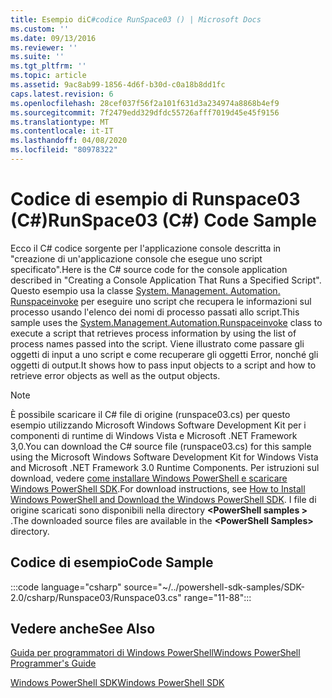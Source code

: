 ```yaml
---
title: Esempio diC#codice RunSpace03 () | Microsoft Docs
ms.custom: ''
ms.date: 09/13/2016
ms.reviewer: ''
ms.suite: ''
ms.tgt_pltfrm: ''
ms.topic: article
ms.assetid: 9ac8ab99-1856-4d6f-b30d-c0a18b8dd1fc
caps.latest.revision: 6
ms.openlocfilehash: 28cef037f56f2a101f631d3a234974a8868b4ef9
ms.sourcegitcommit: 7f2479edd329dfdc55726afff7019d45e45f9156
ms.translationtype: MT
ms.contentlocale: it-IT
ms.lasthandoff: 04/08/2020
ms.locfileid: "80978322"
---
```

# <a name="runspace03-c-code-sample"></a><span data-ttu-id="abde7-102">Codice di esempio di Runspace03 (C#)</span><span class="sxs-lookup"><span data-stu-id="abde7-102">RunSpace03 (C#) Code Sample</span></span>

<span data-ttu-id="abde7-103">Ecco il C# codice sorgente per l'applicazione console descritta in "creazione di un'applicazione console che esegue uno script specificato".</span><span class="sxs-lookup"><span data-stu-id="abde7-103">Here is the C# source code for the console application described in "Creating a Console Application That Runs a Specified Script".</span></span> <span data-ttu-id="abde7-104">Questo esempio usa la classe [System. Management. Automation. Runspaceinvoke](/dotnet/api/System.Management.Automation.RunspaceInvoke) per eseguire uno script che recupera le informazioni sul processo usando l'elenco dei nomi di processo passati allo script.</span><span class="sxs-lookup"><span data-stu-id="abde7-104">This sample uses the [System.Management.Automation.Runspaceinvoke](/dotnet/api/System.Management.Automation.RunspaceInvoke) class to execute a script that retrieves process information by using the list of process names passed into the script.</span></span> <span data-ttu-id="abde7-105">Viene illustrato come passare gli oggetti di input a uno script e come recuperare gli oggetti Error, nonché gli oggetti di output.</span><span class="sxs-lookup"><span data-stu-id="abde7-105">It shows how to pass input objects to a script and how to retrieve error objects as well as the output objects.</span></span>

> [!NOTE]
> <span data-ttu-id="abde7-106">È possibile scaricare il C# file di origine (runspace03.cs) per questo esempio utilizzando Microsoft Windows Software Development Kit per i componenti di runtime di Windows Vista e Microsoft .NET Framework 3,0.</span><span class="sxs-lookup"><span data-stu-id="abde7-106">You can download the C# source file (runspace03.cs) for this sample using the Microsoft Windows Software Development Kit for Windows Vista and Microsoft .NET Framework 3.0 Runtime Components.</span></span> <span data-ttu-id="abde7-107">Per istruzioni sul download, vedere [come installare Windows PowerShell e scaricare Windows PowerShell SDK](/powershell/scripting/developer/installing-the-windows-powershell-sdk).</span><span class="sxs-lookup"><span data-stu-id="abde7-107">For download instructions, see [How to Install Windows PowerShell and Download the Windows PowerShell SDK](/powershell/scripting/developer/installing-the-windows-powershell-sdk).</span></span>
> <span data-ttu-id="abde7-108">I file di origine scaricati sono disponibili nella directory **\<PowerShell samples >** .</span><span class="sxs-lookup"><span data-stu-id="abde7-108">The downloaded source files are available in the **\<PowerShell Samples>** directory.</span></span>

## <a name="code-sample"></a><span data-ttu-id="abde7-109">Codice di esempio</span><span class="sxs-lookup"><span data-stu-id="abde7-109">Code Sample</span></span>

:::code language="csharp" source="~/../powershell-sdk-samples/SDK-2.0/csharp/Runspace03/Runspace03.cs" range="11-88":::

## <a name="see-also"></a><span data-ttu-id="abde7-110">Vedere anche</span><span class="sxs-lookup"><span data-stu-id="abde7-110">See Also</span></span>

[<span data-ttu-id="abde7-111">Guida per programmatori di Windows PowerShell</span><span class="sxs-lookup"><span data-stu-id="abde7-111">Windows PowerShell Programmer's Guide</span></span>](./windows-powershell-programmer-s-guide.md)

[<span data-ttu-id="abde7-112">Windows PowerShell SDK</span><span class="sxs-lookup"><span data-stu-id="abde7-112">Windows PowerShell SDK</span></span>](../windows-powershell-reference.md)
